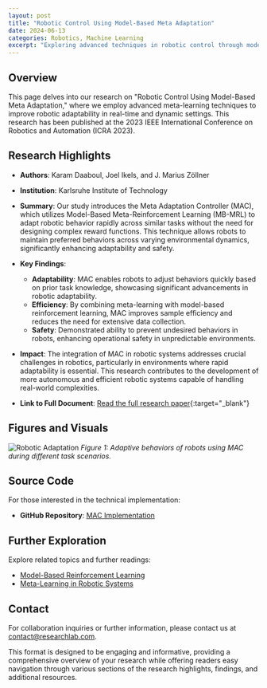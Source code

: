 ```yaml
---
layout: post
title: "Robotic Control Using Model-Based Meta Adaptation"
date: 2024-06-13
categories: Robotics, Machine Learning
excerpt: "Exploring advanced techniques in robotic control through model-based meta adaptation to enhance performance in dynamic environments."
---
```


## Overview
This page delves into our research on "Robotic Control Using Model-Based Meta Adaptation," where we employ advanced meta-learning techniques to improve robotic adaptability in real-time and dynamic settings. This research has been published at the 2023 IEEE International Conference on Robotics and Automation (ICRA 2023).

## Research Highlights
- **Authors**: Karam Daaboul, Joel Ikels, and J. Marius Zöllner
- **Institution**: Karlsruhe Institute of Technology
- **Summary**: 
  Our study introduces the Meta Adaptation Controller (MAC), which utilizes Model-Based Meta-Reinforcement Learning (MB-MRL) to adapt robotic behavior rapidly across similar tasks without the need for designing complex reward functions. This technique allows robots to maintain preferred behaviors across varying environmental dynamics, significantly enhancing adaptability and safety.

- **Key Findings**:
  - **Adaptability**: MAC enables robots to adjust behaviors quickly based on prior task knowledge, showcasing significant advancements in robotic adaptability.
  - **Efficiency**: By combining meta-learning with model-based reinforcement learning, MAC improves sample efficiency and reduces the need for extensive data collection.
  - **Safety**: Demonstrated ability to prevent undesired behaviors in robots, enhancing operational safety in unpredictable environments.

- **Impact**:
  The integration of MAC in robotic systems addresses crucial challenges in robotics, particularly in environments where rapid adaptability is essential. This research contributes to the development of more autonomous and efficient robotic systems capable of handling real-world complexities.

- **Link to Full Document**: [Read the full research paper](https://arxiv.org/abs/2210.03539f){:target="_blank"}

## Figures and Visuals
![Robotic Adaptation](https://example.com/images/robot_adaptation.png)
*Figure 1: Adaptive behaviors of robots using MAC during different task scenarios.*

## Source Code
For those interested in the technical implementation:
- **GitHub Repository**: [MAC Implementation](https://github.com/jikels/mac)

## Further Exploration
Explore related topics and further readings:
- [Model-Based Reinforcement Learning](https://example.com/model-based-rl)
- [Meta-Learning in Robotic Systems](https://example.com/meta-learning-robots)

## Contact
For collaboration inquiries or further information, please contact us at [contact@researchlab.com](mailto:contact@researchlab.com).

This format is designed to be engaging and informative, providing a comprehensive overview of your research while offering readers easy navigation through various sections of the research highlights, findings, and additional resources.